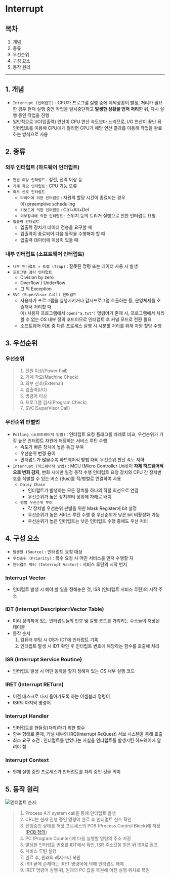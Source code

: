 # Interrupt


## 목차
1. 개념
2. 종류
3. 우선순위
4. 구성 요소
5. 동작 원리

---

## 1. 개념
- `Interrupt (인터럽트)` : CPU가 프로그램 실행 중에 예외상황이 발생, 처리가 필요한 경우 현재 실행 중인 작업을 일시중단하고 **발생한 상황을 먼저 처리**한 뒤, 다시 실행 중인 작업을 진행
- 일반적으로 I/O(입출력) 연산이 CPU 연산 속도보다 느리므로, I/O 연산이 끝난 뒤 인터럽트를 이용해 CPU에게 알리면 CPU가 해당 연산 결과를 이용해 작업을 완료하는 방식으로 사용

## 2. 종류
### 외부 인터럽트 (하드웨어 인터럽트)
- `전원 이상 인터럽트` : 정전, 전력 이상 등
- `기계 착오 인터럽트` : CPU 기능 오류
- `외부 신호 인터럽트`
  - `타이머에 의한 인터럽트` : 자원의 할당 시간이 종료되는 경우<br>
    예) preemptive scheduling
  - `키보드에 의한 인터럽트` : Ctrl+Alt+Del
  - `외부장치에 의한 인터럽트` : 스위치 등의 트리거 실행으로 인한 인터럽트 요청
- `입출력 인터럽트`
  - 입출력 장치가 데이터 전송을 요구할 때
  - 입출력이 종료되어 다음 동작을 수행해야 할 때
  - 입출력 데이터에 이상이 있을 때
### 내부 인터럽트 (소프트웨어 인터럽트)
- `내부 인터럽트 = 트랩 (Trap)` : 잘못된 명령 또는 데이터 사용 시 발생
- `프로그램 검사 인터럽트`
  - Division by zero
  - Overflow / Underflow
  - 그 외 Exception
- `SVC (SuperVisor Call) 인터럽트`
  - 사용자가 프로그램을 실행시키거나 감시프로그램 호출하는 등, 운영체제를 호출해서 처리할 때<br>
    예) 사용자 프로그램에서 `open("a.txt")` 명령어가 존재 시, 프로그램에서 처리할 수 없는 OS 내부 정의 코드이므로 인터럽트 후 커널 모드로 전환 필요
  - 소프트웨어 이용 중 다른 프로세스 실행 시 시분할 처리를 위해 자원 할당 수행

## 3. 우선순위
### 우선순위
> 1. 전원 이상(Power Fail)<br>
> 2. 기계 착오(Machine Check)<br>
> 3. 외부 신호(External)<br>
> 4. 입출력(I/O)<br>
> 5. 명령어 이상<br>
> 6. 프로그램 검사(Program Check)<br>
> 7. SVC(SuperVisor Call)<br>

### 우선순위 판별법
- `Polling (소프트웨어적 방법)` : 인터럽트 요청 플래그를 차례로 비교, 우선순위가 가장 높은 인터럽트 자원에 해당하는 서비스 루틴 수행
  - 속도가 빠른 장치에 높은 등급 부여
  - 우선순위 변경 용이
  - 인터럽트가 많을수록 하드웨어적 방법 대비 우선순위 판단 속도 저하
- `Interrupt (하드웨어적 방법)`
  : MCU (Micro Controller Unit)이 **자체 하드웨어적으로 변화 감지**, 변화 시에만 일정 동작 수행
    인터럽트 요청 장치와 CPU 간 장치번호를 식별할 수 있는 버스 (Bus)를 직/병렬로 연결하여 사용
  - `Daisy Chain`
    - 인터럽트가 발생하는 모든 장치를 하나의 직렬 회선으로 연결
    - 우선순위가 높은 장치부터 상위에 차례로 배치
  - `병렬 우선순위 부여`
    - 각 장치별 우선순위 판별을 위한 Mask Register에 bit 설정
    - 우선순위가 높은 서비스 루틴 수행 중 우선순위가 낮은 bit 비활성화 가능
    - 우선순위가 높은 인터럽트는 낮은 인터럽트 수행 중에도 우선 처리

## 4. 구성 요소
- `발생원 (Source)` : 인터럽트 요청 대상
- `우선순위 (Priority)` : 복수 요청 시 어떤 서비스를 먼저 수행할 지
- `인터럽트 벡터 (Interrupt Vector)` : 서비스 루틴의 시작 번지
### Interrupt Vector
- 인터럽트 발생 시 해야 할 일을 정해놓은 것, ISR (인터럽트 서비스 루틴)의 시작 주소
### IDT (Interrupt Descriptor=Vector Table)
- 미리 정의되어 있는 인터럽트들의 번호 및 실행 코드를 가리키는 주소들이 저장된 테이블
- 동작 순서
  1. 컴퓨터 부팅 시 OS가 IDT에 인터럽트 기록
  2. 인터럽트 발생 시 IDT 확인 후 인터럽트 번호에 해당하는 함수를 호출해 처리
### ISR (Interrupt Service Routine)
- 인터럽트 발생 시 어떤 동작을 할지 정해져 있는 OS 내부 실행 코드
### IRET (Interrupt RETurn)
- 이전 태스크로 다시 돌아가도록 하는 어셈블리 명령어
- ISR의 마지막 명령어
### Interrupt Handler
- 인터럽트를 핸들링(처리)하기 위한 함수
- 함수 형태로 존재, 커널 내부의 IRQ(Interrupt ReQuest) 서브 시스템을 통해 호출
- 최소 요구 조건 : 인터럽트를 받았다는 사실을 인터럽트를 발생시킨 하드웨어에 알려야 함
### Interrupt Context
- 현재 실행 중인 프로세스가 인터럽트를 처리 중인 것을 의미

## 5. 동작 원리
![인터럽트 순서](https://velog.velcdn.com/images/jiun2577/post/f6c4e920-ec00-4903-8f8a-ea2dc8af6d93/image.png)
> 1. Process A가 system call을 통해 인터럽트 발생<br>
> 2. CPU는 현재 진행 중인 명령어 완료 후 인터럽트 신호 확인<br>
> 3. 진행중인 상태를 해당 프로세스의 PCB (Process Control Block)에 저장 ([PCB 정의](https://github.com/CS-Algorithm-Study/CS/blob/main/%EC%A7%80%EC%9A%B4/%EC%9A%B4%EC%98%81%EC%B2%B4%EC%A0%9C/Process%26Thread.md#%ED%94%84%EB%A1%9C%EC%84%B8%EC%8A%A4-%EC%BB%A8%ED%85%8D%EC%8A%A4%ED%8A%B8-%EC%8A%A4%EC%9C%84%EC%B9%AD))<br>
> 4. PC (Program Counter)에 다음 실행할 명령의 주소 저장<br>
> 5. 발생한 인터럽트 번호를 IDT에서 확인, ISR 주소값을 얻은 뒤 ISR로 점프<br>
> 6. 서비스 루틴 실행<br>
> 7. 완료 후, 원래의 레지스터 복원<br>
> 8. ISR 끝에 존재하는 IRET 명령어에 의해 인터럽트 해제<br>
> 9. IRET 명령어 실행 뒤, 원래의 PC 값을 복원해 이전 실행 위치로 복원<br>

